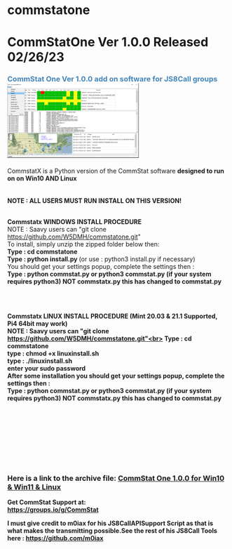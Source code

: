 # commstatone
 # CommStatOne Ver 1.0.0 Released 02/26/23
<h3 style="color: #4485b8;">CommStat One Ver 1.0.0 add on software for JS8Call groups&nbsp;&nbsp;<img src="https://github.com/W5DMH/CommStatX/blob/main/CommStatXBeta.png?raw=true" alt="CommStat One Ver 1.0.0" width="300" height="170" /></h3>

CommstatX is a Python version of the CommStat software <b>designed to run on on Win10 AND Linux</b><br>
<br><br>
<b>NOTE : ALL USERS MUST RUN INSTALL ON THIS VERSION!<br></b>
<br>

<b>Commstatx WINDOWS INSTALL PROCEDURE</B>
<br>
NOTE : Saavy users can "git clone https://github.com/W5DMH/commstatone.git"
<br>
 To install, simply unzip the zipped folder below then: <br>
 <b>Type : cd commstatone <br>
  Type : python install.py </b> (or use : python3 install.py  if necessary) <br>
 You should get your settings popup, complete the settings then :<br>
 <b>Type : python commstat.py    or    python3 commstat.py (if your system requires python3) <b> NOT commstatx.py this has changed to commstat.py</b> 

<br>
 <br>
 
<b>Commstatx LINUX INSTALL PROCEDURE (Mint 20.03 & 21.1 Supported, Pi4 64bit may work)</B><br>
NOTE : Saavy users can "git clone https://github.com/W5DMH/commstatone.git"<br>
 <b>Type : cd commstatone <br>
 type : chmod +x linuxinstall.sh <br>
 type : ./linuxinstall.sh <br>
 enter your sudo password <br>
 After some installation you should get your settings popup, complete the settings then :<br>
 <b>Type : python commstat.py    or    python3 commstat.py (if your system requires python3) <b> NOT commstatx.py this has changed to commstat.py</b> 

<br><br><br>
=======
 
<h3>Here is a link to the archive file:&nbsp;<a href="https://github.com/W5DMH/commstatone/raw/main/commstatone.zip" target="_blank" rel="noopener">CommStat One 1.0.0 for Win10 & Win11 & Linux </a></h3>





Get CommStat Support at: <br>
https://groups.io/g/CommStat

I must give credit to m0iax for his JS8CallAPISupport Script as that is what makes the transmitting possible.See the rest of his JS8Call Tools here : https://github.com/m0iax
<br>

 

